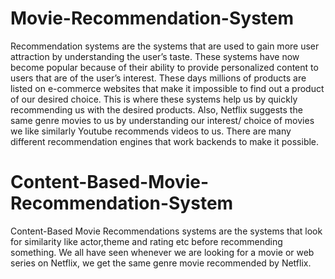 # Movie-Recommendation-System
Recommendation systems are the systems that are used to gain more user attraction by understanding the user’s taste. These systems have now become popular because of their ability to provide personalized content to users that are of the user’s interest. These days millions of products are listed on e-commerce websites that make it impossible to find out a product of our desired choice. This is where these systems help us by quickly recommending us with the desired products. Also, Netflix suggests the same genre movies to us by understanding our interest/ choice of movies we like similarly Youtube recommends videos to us. There are many different recommendation engines that work backends to make it possible.
# Content-Based-Movie-Recommendation-System
Content-Based Movie Recommendations systems are the systems that look for similarity like actor,theme and rating etc before recommending something. We all have seen whenever we are looking for a movie or web series on Netflix, we get the same genre movie recommended by Netflix.
